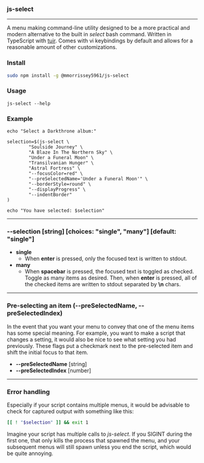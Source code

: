 ### js-select

---

A menu making command-line utility designed to be a more practical and modern
alternative to the built in *select* bash command.  Written in TypeScript with
[tuir](https://github.com/max5961/tuir).  Comes with vi keybindings by default
and allows for a reasonable amount of other customizations.

### Install

```sh
sudo npm install -g @mmorrissey5961/js-select
```

### Usage
```
js-select --help
```

### Example
```
echo "Select a Darkthrone album:"

selection=$(js-select \
        "Soulside Journey" \
        "A Blaze In The Northern Sky" \
        "Under a Funeral Moon" \
        "Transilvanian Hunger" \
        "Astral Fortress" \
        "--focusColor=red" \
        "--preSelectedName='Under a Funeral Moon'" \
        "--borderStyle=round" \
        "--displayProgress" \
        "--indentBorder"
)

echo "You have selected: $selection"
```

---

### --selection [string] [choices: "single", "many"] [default: "single"]

- **single**
    - When **enter** is pressed, only the focused text is written to stdout.
- **many**
    - When **spacebar** is pressed, the focused text is toggled as checked.
      Toggle as many items as desired.  Then, when **enter** is pressed, all of
      the checked items are written to stdout separated by **\n** chars.

---

### Pre-selecting an item (--preSelectedName, --preSelectedIndex)

In the event that you want your menu to convey that one of the menu items has
some special meaning.  For example, you want to make a script that changes a
setting, it would also be nice to see what setting you had previously.  These
flags put a checkmark next to the pre-selected item and shift the initial focus
to that item.

- **--preSelectedName** [string]
- **--preSelectedIndex** [number]

---

### Error handling

Especially if your script contains multiple menus, it would be advisable to
check for captured output with something like this:

```sh
[[ ! "$selection" ]] && exit 1

```

Imagine your script has multiple calls to *js-select*.  If you SIGINT during the
first one, that only kills the process that spawned the menu, and your
subsequent menus will still spawn unless you end the script, which would be
quite annoying.











